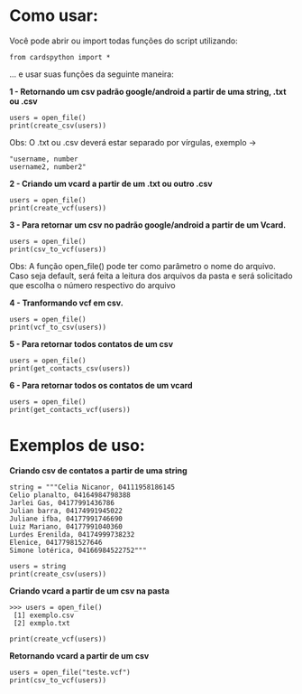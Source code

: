 # Como usar:
Você pode abrir ou import todas funções do script utilizando: 
```
from cardspython import *
````
... e usar suas funções da seguinte maneira:

**1 - Retornando um csv padrão google/android a partir de uma string, .txt ou .csv**
```
users = open_file()
print(create_csv(users))
```
Obs: O .txt ou .csv deverá estar separado por vírgulas, exemplo -> 
```
"username, number
username2, number2"
```
**2 - Criando um vcard a partir de um .txt ou outro .csv**
```
users = open_file()
print(create_vcf(users))
```

**3 - Para retornar um csv no padrão google/android a partir de um Vcard.**
```
users = open_file()
print(csv_to_vcf(users))
```
 Obs: A função open_file() pode ter como parâmetro o nome do arquivo. Caso seja default, será feita a leitura dos arquivos da pasta e será solicitado que escolha o número respectivo do arquivo
 
**4 - Tranformando vcf em csv.**
```
users = open_file()
print(vcf_to_csv(users))
```

**5 - Para retornar todos contatos de um csv**
```
users = open_file()
print(get_contacts_csv(users))
```

**6 - Para retornar todos os contatos de um vcard**
```
users = open_file()
print(get_contacts_vcf(users))
```

# Exemplos de uso:
**Criando csv de contatos a partir de uma string**
```
string = """Celia Nicanor, 04111958186145
Celio planalto, 04164984798388
Jarlei Gas, 04177991436786
Julian barra, 04174991945022
Juliane ifba, 04177991746690
Luiz Mariano, 04177991040360
Lurdes Erenilda, 04174999738232
Elenice, 04177981527646
Simone lotérica, 04166984522752"""

users = string
print(create_csv(users))
```

**Criando vcard a partir de um csv na pasta**
```
>>> users = open_file()
 [1] exemplo.csv
 [2] exmplo.txt
    
print(create_vcf(users))
```

**Retornando vcard a partir de um csv**
```
users = open_file("teste.vcf")
print(csv_to_vcf(users))
```

